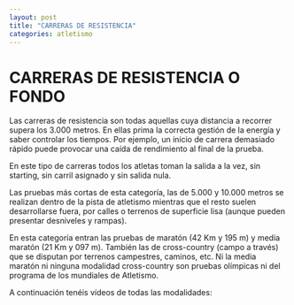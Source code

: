 ```yaml
---
layout: post
title: "CARRERAS DE RESISTENCIA"
categories: atletismo
---
```


# CARRERAS DE RESISTENCIA O FONDO

Las carreras de resistencia son todas aquellas cuya distancia a recorrer supera los 3.000 metros. En ellas prima la correcta gestión de la energía y saber controlar los tiempos. Por ejemplo, un inicio de carrera demasiado rápido puede provocar una caída de rendimiento al final de la prueba.

En este tipo de carreras todos los atletas toman la salida a la vez, sin starting, sin carril asignado y sin salida nula.

Las pruebas más cortas de esta categoría, las de 5.000 y 10.000 metros se realizan dentro de la pista de atletismo mientras que el resto suelen desarrollarse fuera, por calles o terrenos de superficie lisa (aunque pueden presentar desniveles y rampas).

En esta categoría entran las pruebas de maratón (42 Km y 195 m) y media maratón (21 Km y 097 m). También las de cross-country (campo a través) que se disputan por terrenos campestres, caminos, etc. Ni la media maratón ni ninguna modalidad cross-country son pruebas olímpicas ni del programa de los mundiales de Atletismo.

A continuación tenéis vídeos de todas las modalidades:
